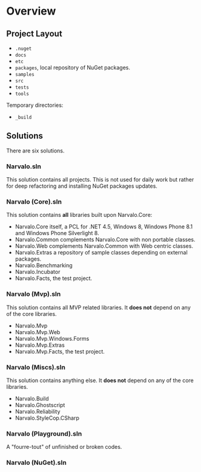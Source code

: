 Overview
==========

Project Layout
--------------

- `.nuget`
- `docs`
- `etc`
- `packages`, local repository of NuGet packages.
- `samples`
- `src`
- `tests`
- `tools`

Temporary directories:
- `_build`


Solutions
---------

There are six solutions.

### Narvalo.sln

This solution contains all projects. This is not used for daily work but rather
for deep refactoring and installing NuGet packages updates.

### Narvalo (Core).sln

This solution contains **all** libraries built upon Narvalo.Core:
- Narvalo.Core itself, a PCL for .NET 4.5, Windows 8, Windows Phone 8.1 and
  Windows Phone Silverlight 8.
- Narvalo.Common complements Narvalo.Core with non portable classes.
- Narvalo.Web complements Narvalo.Common with Web centric classes.
- Narvalo.Extras a repository of sample classes depending on external packages.
- Narvalo.Benchmarking
- Narvalo.Incubator
- Narvalo.Facts, the test project.

### Narvalo (Mvp).sln

This solution contains all MVP related libraries. It **does not** depend on any
of the core libraries.
- Narvalo.Mvp
- Narvalo.Mvp.Web
- Narvalo.Mvp.Windows.Forms
- Narvalo.Mvp.Extras
- Narvalo.Mvp.Facts, the test project.

### Narvalo (Miscs).sln

This solution contains anything else. It **does not** depend on any
of the core libraries.
- Narvalo.Build
- Narvalo.Ghostscript
- Narvalo.Reliability
- Narvalo.StyleCop.CSharp

### Narvalo (Playground).sln

A "fourre-tout" of unfinished or broken codes.

### Narvalo (NuGet).sln



